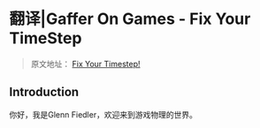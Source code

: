 # 翻译|Gaffer On Games - Fix Your TimeStep

> 原文地址： [Fix Your Timestep!](https://gafferongames.com/post/fix_your_timestep/)

## Introduction
你好，我是Glenn Fiedler，欢迎来到游戏物理的世界。

